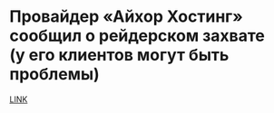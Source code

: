 # Провайдер «Айхор Хостинг» сообщил о рейдерском захвате (у его клиентов могут быть проблемы)



[LINK](https://varlamov.ru/3299480.html)